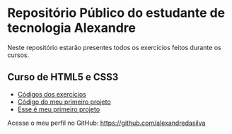 # Repositório Público do estudante de tecnologia Alexandre

<p>Neste repositório estarão presentes todos os exercícios feitos durante os cursos.</p>

<h2>Curso de HTML5 e CSS3</h2>

<ul>
    <li><a href="https://github.com/alexandredasilva/html-css/tree/main/exercicios">Códigos dos exercícios</a></li>
    <li><a href="https://github.com/alexandredasilva/projeto-android" target="_blank">Código do meu primeiro projeto</a></li>
    <li><a href="https://alexandredasilva.github.io/projeto-android/" target="_blank">Esse é meu primeiro projeto</a></li>
</ul>

<p>Acesse o meu perfil no GitHub: <a href="https://github.com/alexandredasilva" target="_blank">https://github.com/alexandredasilva</a></p>